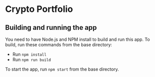 # Crypto Portfolio

## Building and running the app

You need to have Node.js and NPM install to build and run this app. To build, run these commands from the base directory:

- Run ```npm install```
- Run ```npm run build```

To start the app, run ```npm start``` from the base directory.